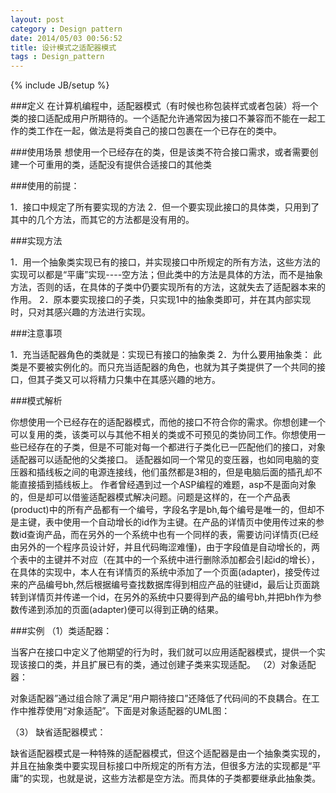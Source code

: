 ```yaml
---
layout: post
category : Design pattern
date: 2014/05/03 00:56:52 
title: 设计模式之适配器模式
tags : Design_pattern
---
```

{% include JB/setup %}


###定义
在计算机编程中，适配器模式（有时候也称包装样式或者包装）将一个类的接口适配成用户所期待的。一个适配允许通常因为接口不兼容而不能在一起工作的类工作在一起，做法是将类自己的接口包裹在一个已存在的类中。

###使用场景
想使用一个已经存在的类，但是该类不符合接口需求，或者需要创建一个可重用的类，适配没有提供合适接口的其他类

###使用的前提：

1．接口中规定了所有要实现的方法
2．但一个要实现此接口的具体类，只用到了其中的几个方法，而其它的方法都是没有用的。



###实现方法

1．用一个抽象类实现已有的接口，并实现接口中所规定的所有方法，这些方法的实现可以都是“平庸”实现----空方法；但此类中的方法是具体的方法，而不是抽象方法，否则的话，在具体的子类中仍要实现所有的方法，这就失去了适配器本来的作用。
2．原本要实现接口的子类，只实现1中的抽象类即可，并在其内部实现时，只对其感兴趣的方法进行实现。

###注意事项

1．充当适配器角色的类就是：实现已有接口的抽象类
2．为什么要用抽象类：
此类是不要被实例化的。而只充当适配器的角色，也就为其子类提供了一个共同的接口，但其子类又可以将精力只集中在其感兴趣的地方。

###模式解析

你想使用一个已经存在的适配器模式，而他的接口不符合你的需求。你想创建一个可以复用的类，该类可以与其他不相关的类或不可预见的类协同工作。你想使用一些已经存在的子类，但是不可能对每一个都进行子类化已一匹配他们的接口，对象适配器可以适配他的父类接口。 适配器如同一个常见的变压器，也如同电脑的变压器和插线板之间的电源连接线，他们虽然都是3相的，但是电脑后面的插孔却不能直接插到插线板上。 作者曾经遇到过一个ASP编程的难题，asp不是面向对象的，但是却可以借鉴适配器模式解决问题。问题是这样的，在一个产品表(product)中的所有产品都有一个编号，字段名字是bh,每个编号是唯一的，但却不是主键，表中使用一个自动增长的id作为主键。在产品的详情页中使用传过来的参数id查询产品，而在另外的一个系统中也有一个同样的表，需要访问详情页(已经由另外的一个程序员设计好，并且代码晦涩难懂)，由于字段值是自动增长的，两个表中的主键并不对应（在其中的一个系统中进行删除添加都会引起id的增长），在具体的实现中，本人在有详情页的系统中添加了一个页面(adapter)，接受传过来的产品编号bh,然后根据编号查找数据库得到相应产品的驻键id，最后让页面跳转到详情页并传递一个id，在另外的系统中只要得到产品的编号bh,并把bh作为参数传递到添加的页面(adapter)便可以得到正确的结果。

###实例
（1）类适配器：

当客户在接口中定义了他期望的行为时，我们就可以应用适配器模式，提供一个实现该接口的类，并且扩展已有的类，通过创建子类来实现适配。
（2）对象适配器：

对象适配器”通过组合除了满足“用户期待接口”还降低了代码间的不良耦合。在工作中推荐使用“对象适配”。下面是对象适配器的UML图：

（3） 缺省适配器模式：

缺省适配器模式是一种特殊的适配器模式，但这个适配器是由一个抽象类实现的，并且在抽象类中要实现目标接口中所规定的所有方法，但很多方法的实现都是“平庸”的实现，也就是说，这些方法都是空方法。而具体的子类都要继承此抽象类。
